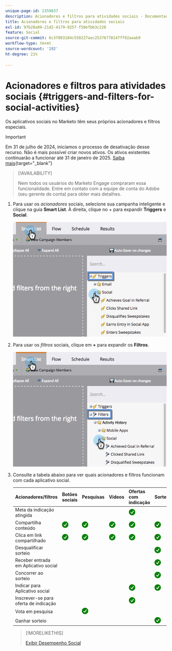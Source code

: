 ```yaml
---
unique-page-id: 2359837
description: Acionadores e filtros para atividades sociais - Documentação do Marketo - Documentação do produto
title: Acionadores e filtros para atividades sociais
exl-id: 97b28a89-21d2-4179-9257-f50efbb3c228
feature: Social
source-git-commit: 6c3f803104c550227aec25376778147ff92aaab9
workflow-type: tm+mt
source-wordcount: '192'
ht-degree: 21%

---
```


# Acionadores e filtros para atividades sociais {#triggers-and-filters-for-social-activities}

Os aplicativos sociais no Marketo têm seus próprios acionadores e filtros especiais.

>[!IMPORTANT]
>
>Em 31 de julho de 2024, iniciamos o processo de desativação desse recurso. Não é mais possível criar novos ativos. Os ativos existentes continuarão a funcionar até 31 de janeiro de 2025. [Saiba mais](https://nation.marketo.com/t5/employee-blogs/marketo-engage-social-features-deprecation/ba-p/351977){target="_blank"}

>[!AVAILABILITY]
>
>Nem todos os usuários do Marketo Engage compraram essa funcionalidade. Entre em contato com a equipe de conta do Adobe (seu gerente de conta) para obter mais detalhes.

1. Para usar os _acionadores_ sociais, selecione sua campanha inteligente e clique na guia **Smart List**. À direita, clique no + para expandir **Triggers** e **Social**.

   ![](assets/image2015-4-23-11-22-39.png)

1. Para usar os _filtros_ sociais, clique em **+** para expandir os **Filtros**.

   ![](assets/two-282-29.png)

1. Consulte a tabela abaixo para ver quais acionadores e filtros funcionam com cada aplicativo social.

   | Acionadores/filtros | Botões sociais | Pesquisas | Vídeos | Ofertas com indicação | Sorteios |
   |---|---|---|---|---|---|
   | Meta da indicação atingida |  |  |  | ![(marca de verificação)](assets/check.png) | |
   | Compartilha conteúdo | ![(marca de verificação)](assets/check.png) | ![(marca de verificação)](assets/check.png) | ![(marca de verificação)](assets/check.png) | ![(marca de verificação)](assets/check.png) | ![(marca de verificação)](assets/check.png) |
   | Clica em link compartilhado | ![(marca de verificação)](assets/check.png) | ![(marca de verificação)](assets/check.png) | ![(marca de verificação)](assets/check.png) | ![(marca de verificação)](assets/check.png) | ![(marca de verificação)](assets/check.png) |
   | Desqualificar sorteio |  |  |  |  | ![(marca de verificação)](assets/check.png) |
   | Receber entrada em Aplicativo social |  |  |  |  | ![(marca de verificação)](assets/check.png) |
   | Concorrer ao sorteio |  |  |  |  | ![(marca de verificação)](assets/check.png) |
   | Indicar para Aplicativo social |  |  |  | ![(marca de verificação)](assets/check.png) | ![(marca de verificação)](assets/check.png) |
   | Inscrever-se para oferta de indicação |  |  |  | ![(marca de verificação)](assets/check.png) |  |
   | Vota em pesquisa |  | ![(marca de verificação)](assets/check.png) |  |  |  |
   | Ganhar sorteio |  |  |  |  | ![(marca de verificação)](assets/check.png) |

   >[!MORELIKETHIS]
   >
   >[Exibir Desempenho Social](/help/marketo/product-docs/demand-generation/social/social-functions/view-social-performance.md)
